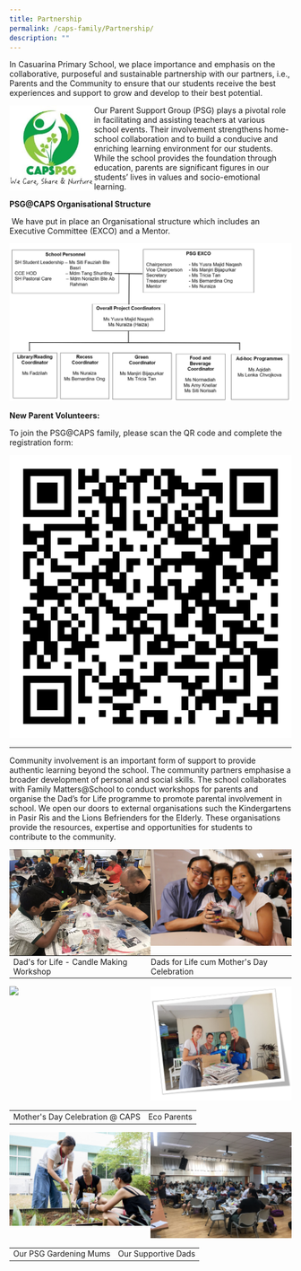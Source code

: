 ```yaml
---
title: Partnership
permalink: /caps-family/Partnership/
description: ""
---
```

In Casuarina Primary School, we place importance and emphasis on the collaborative, purposeful and sustainable partnership with our partners, i.e., Parents and the Community to ensure that our students receive the best experiences and support to grow and develop to their best potential.

<img src="/images/logo%20partnership.jpeg" 
     style="width:30%;float:left">
		 
Our Parent Support Group (PSG) plays a pivotal role in facilitating and assisting teachers at various school events. Their involvement strengthens home-school collaboration and to build a conducive and enriching learning environment for our students. While the school provides the foundation through education, parents are significant figures in our students’ lives in values and socio-emotional learning.


**PSG@CAPS Organisational Structure**  

 We have put in place an Organisational structure which includes an Executive Committee (EXCO) and a Mentor.
 
 ![](/images/PSG%20CHART.png)
 
 **New Parent Volunteers:**  

  

To join the PSG@CAPS family, please scan the QR code and complete the registration form:

![](/images/PSG%20QR%20Code.jpeg)

___

Community involvement is an important form of support to provide authentic learning beyond the school. The community partners emphasise a broader development of personal and social skills. The school collaborates with Family Matters@School to conduct workshops for parents and organise the Dad’s for Life programme to promote parental involvement in school. We open our doors to external organisations such the Kindergartens in Pasir Ris and the Lions Befrienders for the Elderly. These organisations provide the resources, expertise and opportunities for students to contribute to the community.

<img src="/images/Picture.png" 
     style="width:50%;float:left">
		 <img src="/images/Picture2.png" 
     style="width:50%">
		 

|||
| -------- | -------- | 
| Dad's for Life - Candle Making Workshop     | Dads for Life cum Mother's Day Celebration     |

<img src="/images/" 
     style="width:50%;float:left">
		 <img src="/images/Eco%20Parents.jpeg" 
     style="width:50%">

|||
| -------- | -------- | 
| Mother's Day Celebration @ CAPS    | Eco Parents   |

<img src="/images/Our%20PSG%20Gardening%20Mums.jpeg" 
     style="width:50%;float:left">
		 <img src="/images/Our%20Supportive%20Dads.jpeg" 
     style="width:50%">

|||
| -------- | -------- | 
| Our PSG Gardening Mums    | Our Supportive Dads   |